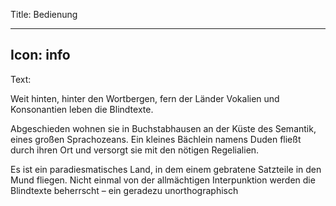 Title: Bedienung

----
Icon: info
----
Text: 

Weit hinten, hinter den Wortbergen, fern der Länder Vokalien und Konsonantien leben die Blindtexte.

Abgeschieden wohnen sie in Buchstabhausen an der Küste des Semantik, eines großen Sprachozeans. Ein kleines Bächlein namens Duden fließt durch ihren Ort und versorgt sie mit den nötigen Regelialien.

Es ist ein paradiesmatisches Land, in dem einem gebratene Satzteile in den Mund fliegen. Nicht einmal von der allmächtigen Interpunktion werden die Blindtexte beherrscht – ein geradezu unorthographisch
